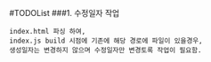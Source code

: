 #TODOList
###1. 수정일자 작업
```
index.html 파싱 하여, 
index.js build 시점에 기존에 해당 경로에 파일이 있을경우,
생성일자는 변경하지 않으며 수정일자만 변경토록 작업이 필요함.  
```
 
